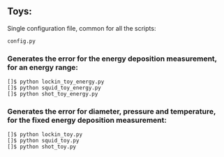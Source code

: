 ## Toys:

Single configuration file, common for all the scripts:
```
config.py
```


### Generates the error for the energy deposition measurement, for an energy range:
```
[]$ python lockin_toy_energy.py
[]$ python squid_toy_energy.py
[]$ python shot_toy_energy.py
```

### Generates the error for diameter, pressure and temperature, for the fixed energy deposition measurement:
```
[]$ python lockin_toy.py
[]$ python squid_toy.py
[]$ python shot_toy.py
```
